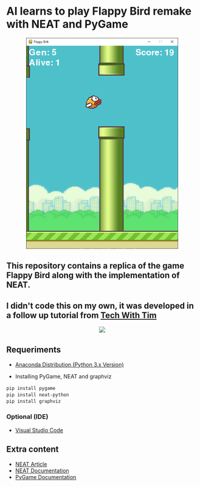 # AI learns to play Flappy Bird remake with NEAT and PyGame
<p align="center">
  <a href="https://github.com/aluizgc/flappy-bird-AI">
    <img src="./birbthumb.PNG" width="400">
  </a>

## This repository contains a replica of the game Flappy Bird along with the implementation of NEAT.
## I didn't code this on my own, it was developed in a follow up tutorial from [Tech With Tim](https://www.youtube.com/channel/UC4JX40jDee_tINbkjycV4Sg)

</p>
<p align="center">
  <a href="https://github.com/aluizgc/flappy-bird-AI">
    <img src="./birb.gif" width="400">
  </a>
</p>

## Requeriments

- [Anaconda Distribution (Python 3.x Version)](https://www.anaconda.com/distribution/)

- Installing PyGame, NEAT and graphviz
```sh
pip install pygame
pip install neat-python
pip install graphviz
```
### Optional (IDE)
- [Visual Studio Code](https://code.visualstudio.com/)
## Extra content

- [NEAT Article](http://nn.cs.utexas.edu/downloads/papers/stanley.cec02.pdf)
- [NEAT Documentation](https://neat-python.readthedocs.io/en/latest/neat_overview.html)
- [PyGame Documentation](https://www.pygame.org/docs/)
